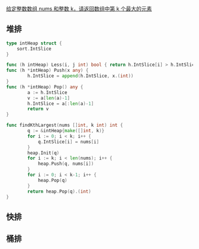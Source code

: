 
[给定整数数组 nums 和整数 k，请返回数组中第 k 个最大的元素](https://leetcode.cn/problems/kth-largest-element-in-an-array/description/?envType=study-plan-v2&envId=top-100-liked#Popover19-toggle:~:text=%E7%BB%99%E5%AE%9A%E6%95%B4%E6%95%B0%E6%95%B0%E7%BB%84%20nums%20%E5%92%8C%E6%95%B4%E6%95%B0%20k%EF%BC%8C%E8%AF%B7%E8%BF%94%E5%9B%9E%E6%95%B0%E7%BB%84%E4%B8%AD%E7%AC%AC%20k%20%E4%B8%AA%E6%9C%80%E5%A4%A7%E7%9A%84%E5%85%83%E7%B4%A0)

## 堆排
```go
type intHeap struct {
	sort.IntSlice
}

func (h intHeap) Less(i, j int) bool { return h.IntSlice[i] > h.IntSlice[j] }
func (h *intHeap) Push(x any) {
		h.IntSlice = append(h.IntSlice, x.(int))
}
func (h *intHeap) Pop() any {
    	a := h.IntSlice
    	v := a[len(a)-1]
    	h.IntSlice = a[:len(a)-1]
    	return v
}

func findKthLargest(nums []int, k int) int {
    	q := &intHeap{make([]int, k)}
    	for i := 0; i < k; i++ {
    		q.IntSlice[i] = nums[i]
    	}
    	heap.Init(q)
    	for i := k; i < len(nums); i++ {
    		heap.Push(q, nums[i])
    	}
    	for i := 0; i < k-1; i++ {
    		heap.Pop(q)
    	}
    	return heap.Pop(q).(int)
}

```

## 快排


## 桶排

